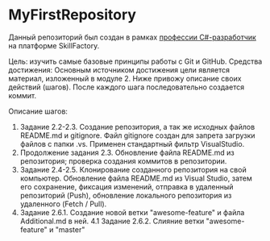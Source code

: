 # MyFirstRepository

Данный репозиторий был создан в рамках [профессии C#-разработчик](https://skillfactory.ru/csharp) на платформе SkillFactory.

Цель: изучить самые базовые принципы работы с Git и GitHub.
Средства достижения: Основным источником достижения цели является материал, изложенный в модуле 2. Ниже привожу описание своих действий (шагов). После каждого шага последовательно создается коммит.

Описание шагов:
1.  Задание 2.2-2.3. Создание репозитория, а так же исходных файлов README.md и gitignore. Файл gitignore создан для запрета загрузки файлов с папки .vs. Применен стандартный фильтр VisualStudio.
2.  Продолжение задания 2.3. Обновление файла README.md из репозитория; проверка создания коммитов в репозитории.
3.  Задание 2.4-2.5. Клонирование созданного репозитория на свой компьютер. Обновление файла README.md из Visual Studio, затем его сохранение, фиксация изменений, отправка в удаленный репозиторий (Push), обновление локального репозитория из удаленного (Fetch / Pull).
4.  Задание 2.6.1. Создание новой ветки "awesome-feature" и файла Additional.md в ней.
4.1 Задание 2.6.2. Слияние ветки "awesome-feature" и "master"